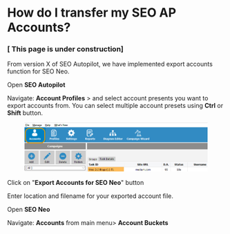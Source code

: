 # How do I transfer my SEO AP Accounts?

### \[ This page is under construction]

From version X of SEO Autopilot, we have implemented export accounts function for SEO Neo.

Open **SEO Autopilot**

Navigate: **Account Profiles** > and select account presents you want to export accounts from. You can select multiple account presets using **Ctrl** or **Shift** button.

<figure><img src="../../.gitbook/assets/sap - accounts.jpg" alt=""><figcaption></figcaption></figure>

Click on "**Export Accounts for SEO Neo**" button



Enter location and filename for your exported account file.

Open **SEO Neo**

Navigate: **Accounts** from main menu> **Account Buckets**



